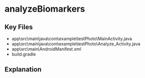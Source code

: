 # analyzeBiomarkers

## Key Files
- app\src\main\java\com\example\testPhoto\MainActivity.java
- app\src\main\java\com\example\testPhoto\Analyze_Activity.java
- app\src\main\AndroidManifest.xml
- build.gradle

## Explanation
